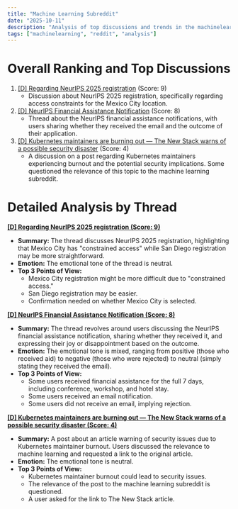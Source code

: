```yaml
---
title: "Machine Learning Subreddit"
date: "2025-10-11"
description: "Analysis of top discussions and trends in the machinelearning subreddit"
tags: ["machinelearning", "reddit", "analysis"]
---
```


# Overall Ranking and Top Discussions
1.  [[D] Regarding NeurIPS 2025 registration](https://www.reddit.com/r/MachineLearning/comments/1o3oa5t/regarding_neurips_2025_registration_d/) (Score: 9)
    *   Discussion about NeurIPS 2025 registration, specifically regarding access constraints for the Mexico City location.
2.  [[D] NeurIPS Financial Assistance Notification](https://www.reddit.com/r/MachineLearning/comments/1o3dyl1/d_neurips_financial_assistance_notification/) (Score: 8)
    *   Thread about the NeurIPS financial assistance notifications, with users sharing whether they received the email and the outcome of their application.
3.  [[D] Kubernetes maintainers are burning out — The New Stack warns of a possible security disaster](https://i.redd.it/aogw3qb7yiuf1.jpeg) (Score: 4)
    *   A discussion on a post regarding Kubernetes maintainers experiencing burnout and the potential security implications. Some questioned the relevance of this topic to the machine learning subreddit.

# Detailed Analysis by Thread
**[[D] Regarding NeurIPS 2025 registration (Score: 9)](https://www.reddit.com/r/MachineLearning/comments/1o3oa5t/regarding_neurips_2025_registration_d/)**
*  **Summary:** The thread discusses NeurIPS 2025 registration, highlighting that Mexico City has "constrained access" while San Diego registration may be more straightforward.
*  **Emotion:** The emotional tone of the thread is neutral.
*  **Top 3 Points of View:**
    *   Mexico City registration might be more difficult due to "constrained access."
    *   San Diego registration may be easier.
    *   Confirmation needed on whether Mexico City is selected.

**[[D] NeurIPS Financial Assistance Notification (Score: 8)](https://www.reddit.com/r/MachineLearning/comments/1o3dyl1/d_neurips_financial_assistance_notification/)**
*  **Summary:** The thread revolves around users discussing the NeurIPS financial assistance notification, sharing whether they received it, and expressing their joy or disappointment based on the outcome.
*  **Emotion:** The emotional tone is mixed, ranging from positive (those who received aid) to negative (those who were rejected) to neutral (simply stating they received the email).
*  **Top 3 Points of View:**
    *   Some users received financial assistance for the full 7 days, including conference, workshop, and hotel stay.
    *   Some users received an email notification.
    *   Some users did not receive an email, implying rejection.

**[[D] Kubernetes maintainers are burning out — The New Stack warns of a possible security disaster (Score: 4)](https://i.redd.it/aogw3qb7yiuf1.jpeg)**
*  **Summary:** A post about an article warning of security issues due to Kubernetes maintainer burnout. Users discussed the relevance to machine learning and requested a link to the original article.
*  **Emotion:** The emotional tone is neutral.
*  **Top 3 Points of View:**
    *   Kubernetes maintainer burnout could lead to security issues.
    *   The relevance of the post to the machine learning subreddit is questioned.
    *   A user asked for the link to The New Stack article.
